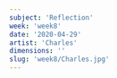 ```yaml
---
subject: 'Reflection'
week: 'week8'
date: '2020-04-29'
artist: 'Charles'
dimensions: ''
slug: 'week8/Charles.jpg'
---
```

